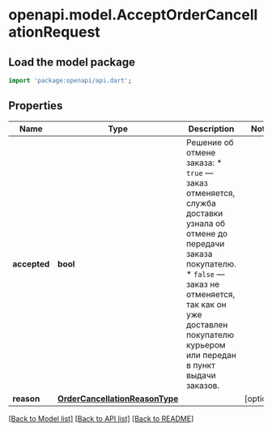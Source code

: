 # openapi.model.AcceptOrderCancellationRequest

## Load the model package
```dart
import 'package:openapi/api.dart';
```

## Properties
Name | Type | Description | Notes
------------ | ------------- | ------------- | -------------
**accepted** | **bool** | Решение об отмене заказа:  * `true` — заказ отменяется, служба доставки узнала об отмене до передачи заказа покупателю. * `false` — заказ не отменяется, так как он уже доставлен покупателю курьером или передан в пункт выдачи заказов.  | 
**reason** | [**OrderCancellationReasonType**](OrderCancellationReasonType.md) |  | [optional] 

[[Back to Model list]](../README.md#documentation-for-models) [[Back to API list]](../README.md#documentation-for-api-endpoints) [[Back to README]](../README.md)


